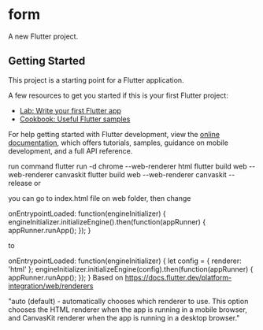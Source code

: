 # form

A new Flutter project.

## Getting Started

This project is a starting point for a Flutter application.

A few resources to get you started if this is your first Flutter project:

- [Lab: Write your first Flutter app](https://docs.flutter.dev/get-started/codelab)
- [Cookbook: Useful Flutter samples](https://docs.flutter.dev/cookbook)

For help getting started with Flutter development, view the
[online documentation](https://docs.flutter.dev/), which offers tutorials,
samples, guidance on mobile development, and a full API reference.

run command flutter run -d chrome --web-renderer html
flutter build web --web-renderer canvaskit
flutter build web --web-renderer canvaskit --release
or

you can go to index.html file on web folder, then change

onEntrypointLoaded: function(engineInitializer) {
engineInitializer.initializeEngine().then(function(appRunner) {
appRunner.runApp();
});
}

to

onEntrypointLoaded: function(engineInitializer) {
let config = { renderer: 'html' };
engineInitializer.initializeEngine(config).then(function(appRunner) {
appRunner.runApp();
});
}
Based on https://docs.flutter.dev/platform-integration/web/renderers

"auto (default) - automatically chooses which renderer to use. This option chooses the HTML renderer when the app is running in a mobile browser, and CanvasKit renderer when the app is running in a desktop browser."